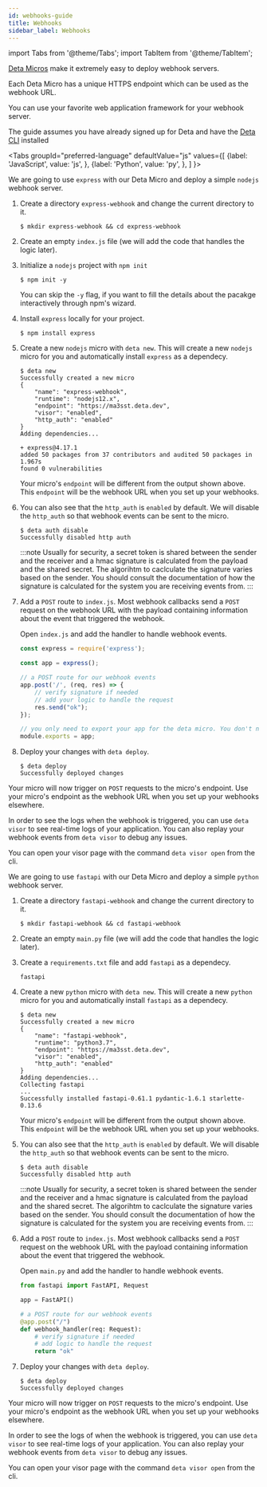 ```yaml
---
id: webhooks-guide
title: Webhooks
sidebar_label: Webhooks
---
```


import Tabs from '@theme/Tabs';
import TabItem from '@theme/TabItem';

[Deta Micros](../micros/about.md) make it extremely easy to deploy webhook servers. 

Each Deta Micro has a unique HTTPS endpoint which can be used as the webhook URL. 

You can use your favorite web application framework for your webhook server.

The guide assumes you have already signed up for Deta and have the [Deta CLI](../cli/install.md) installed

<Tabs
    groupId="preferred-language"
    defaultValue="js"
    values={[
        {label: 'JavaScript', value: 'js', },
        {label: 'Python', value: 'py', },
    ]
}>

<TabItem value="js">

We are going to use `express` with our Deta Micro and deploy a simple `nodejs` webhook server.  

1. Create a directory `express-webhook` and change the current directory to it.

    ```shell
    $ mkdir express-webhook && cd express-webhook
    ```

2. Create an empty `index.js` file (we will add the code that handles the logic later).

3. Initialize a `nodejs` project with `npm init`

    ```shell
    $ npm init -y
    ```

    You can skip the `-y` flag, if you want to fill the details about the pacakge interactively through npm's wizard.

4. Install `express` locally for your project.

    ```shell
    $ npm install express
    ```

5. Create a new `nodejs` micro with `deta new`. This will create a new `nodejs` micro for you and automatically install `express` as a dependecy.

    ```shell
    $ deta new
    Successfully created a new micro
    {
        "name": "express-webhook",
        "runtime": "nodejs12.x",
        "endpoint": "https://ma3sst.deta.dev",
        "visor": "enabled",
        "http_auth": "enabled"
    }
    Adding dependencies...

    + express@4.17.1
    added 50 packages from 37 contributors and audited 50 packages in 1.967s
    found 0 vulnerabilities
    ```

    Your micro's `endpoint` will be different from the output shown above. This `endpoint` will be the webhook URL when you set up your webhooks.

6. You can also see that the `http_auth` is `enabled` by default. We will disable the `http_auth` so that webhook events can be sent to the micro. 

    ```shell
    $ deta auth disable
    Successfully disabled http auth
    ```

    :::note
    Usually for security, a secret token is shared between the sender and the receiver and a hmac signature is calculated from the payload and the shared secret. The algorihtm to caclculate the signature varies based on the sender. You should consult the documentation of how the signature is calculated for the system you are receiving events from.
    :::

7. Add a `POST` route to `index.js`. Most webhook callbacks send a `POST` request on the webhook URL with the payload containing information about the event that triggered the webhook. 

    Open `index.js` and add the handler to handle webhook events.

    ```javascript
    const express = require('express');

    const app = express(); 

    // a POST route for our webhook events
    app.post('/', (req, res) => {
        // verify signature if needed
        // add your logic to handle the request
        res.send("ok");
    });

    // you only need to export your app for the deta micro. You don't need to start the server on a port.
    module.exports = app;
    ```

8. Deploy your changes with `deta deploy`.

    ```shell
    $ deta deploy
    Successfully deployed changes
    ```

Your micro will now trigger on `POST` requests to the micro's endpoint. Use your micro's endpoint as the webhook URL when you set up your webhooks elsewhere.

In order to see the logs when the webhook is triggered, you can use `deta visor` to see real-time logs of your application. You can also replay your webhook events from `deta visor` to debug any issues. 

You can open your visor page with the command `deta visor open` from the cli.
</TabItem>

<TabItem value="py">

We are going to use `fastapi` with our Deta Micro and deploy a simple `python` webhook server.  

1. Create a directory `fastapi-webhook` and change the current directory to it.

    ```shell
    $ mkdir fastapi-webhook && cd fastapi-webhook
    ```

2. Create an empty `main.py` file (we will add the code that handles the logic later).

3. Create a `requirements.txt` file and add `fastapi` as a dependecy.
    
    ```
    fastapi
    ```

5. Create a new `python` micro with `deta new`. This will create a new `python` micro for you and automatically install `fastapi` as a dependecy.

    ```shell
    $ deta new
    Successfully created a new micro
    {
        "name": "fastapi-webhook",
        "runtime": "python3.7",
        "endpoint": "https://ma3sst.deta.dev",
        "visor": "enabled",
        "http_auth": "enabled"
    }
    Adding dependencies...
    Collecting fastapi
    ...
    Successfully installed fastapi-0.61.1 pydantic-1.6.1 starlette-0.13.6
    ```

    Your micro's `endpoint` will be different from the output shown above. This `endpoint` will be the webhook URL when you set up your webhooks.

6. You can also see that the `http_auth` is `enabled` by default. We will disable the `http_auth` so that webhook events can be sent to the micro. 

    ```shell
    $ deta auth disable
    Successfully disabled http auth
    ```

    :::note
    Usually for security, a secret token is shared between the sender and the receiver and a hmac signature is calculated from the payload and the shared secret. The algorihtm to caclculate the signature varies based on the sender. You should consult the documentation of how the signature is calculated for the system you are receiving events from.
    :::

7. Add a `POST` route to `index.js`. Most webhook callbacks send a `POST` request on the webhook URL with the payload containing information about the event that triggered the webhook. 

    Open `main.py` and add the handler to handle webhook events.

    ```python
    from fastapi import FastAPI, Request

    app = FastAPI()

    # a POST route for our webhook events
    @app.post("/")
    def webhook_handler(req: Request):
        # verify signature if needed
        # add logic to handle the request
        return "ok"
    ```

8. Deploy your changes with `deta deploy`.

    ```shell
    $ deta deploy
    Successfully deployed changes
    ```

Your micro will now trigger on `POST` requests to the micro's endpoint. Use your micro's endpoint as the webhook URL when you set up your webhooks elsewhere.

In order to see the logs of when the webhook is triggered, you can use `deta visor` to see real-time logs of your application. You can also replay your webhook events from `deta visor` to debug any issues. 

You can open your visor page with the command `deta visor open` from the cli.

</TabItem>
</Tabs>